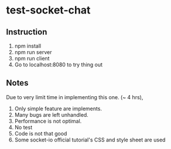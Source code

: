 # test-socket-chat

## Instruction
1. npm install
2. npm run server
3. npm run client
4. Go to localhost:8080 to try thing out

## Notes
Due to very limit time in implementing this one. (~ 4 hrs),
  1. Only simple feature are implements.
  2. Many bugs are left unhandled.
  3. Performance is not optimal.
  4. No test
  5. Code is not that good
  6. Some socket-io official tutorial's CSS and style sheet are used 
